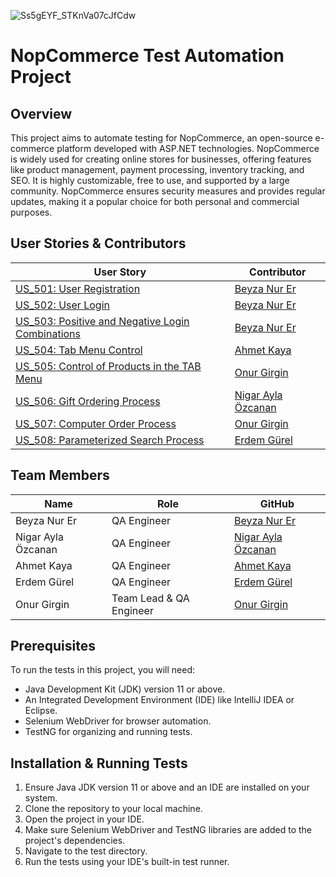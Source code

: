 ![Ss5gEYF_STKnVa07cJfCdw](https://github.com/Mednasa/_LB_Nopcommerce_Project/assets/159004360/bc5cce3f-2550-4c18-93b1-0051b869869b)
# NopCommerce Test Automation Project

## Overview

This project aims to automate testing for NopCommerce, an open-source e-commerce platform developed with ASP.NET technologies. NopCommerce is widely used for creating online stores for businesses, offering features like product management, payment processing, inventory tracking, and SEO. It is highly customizable, free to use, and supported by a large community. NopCommerce ensures security measures and provides regular updates, making it a popular choice for both personal and commercial purposes.

## User Stories & Contributors

| User Story                                     | Contributor                  |
|------------------------------------------------|------------------------------|
| [US_501: User Registration](https://github.com/Mednasa/_LB_Nopcommerce_Project/blob/master/src/US_501/CreateUserAccount.java)| [Beyza Nur Er](https://github.com/beyzanurer) |
| [US_502: User Login](https://github.com/Mednasa/_LB_Nopcommerce_Project/blob/master/src/US_502/UserLogin.java)| [Beyza Nur Er](https://github.com/beyzanurer) |
| [US_503: Positive and Negative Login Combinations](https://github.com/Mednasa/_LB_Nopcommerce_Project/blob/master/src/US_503/NegativePositiveLogin.java) |[Beyza Nur Er](https://github.com/beyzanurer) |
| [US_504: Tab Menu Control](https://github.com/Mednasa/_LB_Nopcommerce_Project/blob/master/src/US_504/TabMenuControl.java)| [Ahmet Kaya](https://github.com/0AhmetKaya0) |
| [US_505: Control of Products in the TAB Menu](https://github.com/Mednasa/_LB_Nopcommerce_Project/blob/master/src/US_505/ControlOfProductsInTabMenu.java)    | [Onur Girgin](https://github.com/Mednasa) |
| [US_506: Gift Ordering Process](https://github.com/Mednasa/_LB_Nopcommerce_Project/tree/master/src/US_506) | [Nigar Ayla Özcanan](https://github.com/NigarAylaOzcanan) |
| [US_507: Computer Order Process](https://github.com/Mednasa/_LB_Nopcommerce_Project/blob/master/src/US_507/ComputerOrderProcess.java)| [Onur Girgin](https://github.com/Mednasa) |
| [US_508: Parameterized Search Process](https://github.com/Mednasa/_LB_Nopcommerce_Project/blob/master/src/US_508/ParameterizedSearch.java) | [Erdem Gürel](https://github.com/artam109) |


## Team Members

| Name                    | Role            | GitHub                                           | 
|-------------------------|-----------------|--------------------------------------------------|
| Beyza Nur Er            | QA Engineer     | [Beyza Nur Er](https://github.com/beyzanurer)   | 
| Nigar Ayla Özcanan      | QA Engineer     | [Nigar Ayla Özcanan](https://github.com/NigarAylaOzcanan) | 
| Ahmet Kaya              | QA Engineer     | [Ahmet Kaya](https://github.com/0AhmetKaya0) | 
| Erdem Gürel             | QA Engineer     | [Erdem Gürel](https://github.com/artam109)       |    
| Onur Girgin             | Team Lead & QA Engineer   | [Onur Girgin](https://github.com/Mednasa) | 
 

## Prerequisites

To run the tests in this project, you will need:

- Java Development Kit (JDK) version 11 or above.
- An Integrated Development Environment (IDE) like IntelliJ IDEA or Eclipse.
- Selenium WebDriver for browser automation.
- TestNG for organizing and running tests.

## Installation & Running Tests

1. Ensure Java JDK version 11 or above and an IDE are installed on your system.
2. Clone the repository to your local machine.
3. Open the project in your IDE.
4. Make sure Selenium WebDriver and TestNG libraries are added to the project's dependencies.
5. Navigate to the test directory.
6. Run the tests using your IDE's built-in test runner.
